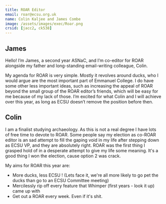 ```yaml
---
title: ROAR Editor
email: roar@ecsu.org.uk
name: Colin Kaljee and James Combe
image: /assets/images/exec/Roar.png
crsid: [jacc2, ck538]
---
```

## James

Hello! I’m James, a second year ASNaC, and I’m co-editor for ROAR alongside my father and long-standing email-writing colleague, Colin. 

My agenda for ROAR is very simple. Mostly it revolves around ducks, who I would argue are the most important part of Emmanuel College. I do have some other less important ideas, such as increasing the appeal of ROAR beyond the small group of the ROAR editor’s friends, which will be easy for me because of my lack of those. I’m excited for what Colin and I will achieve over this year, as long as ECSU doesn’t remove the position before then.

## Colin

I am a finalist studying archaeology. As this is not a real degree I have lots of free time to devote to ROAR. Some people say my election as co-ROAR editor is an sad attempt to fill the gaping void in my life after stepping down as ECSU VP, and they are absolutely right.  ROAR was the first thing I grasped hold of in a desperate attempt to give my life some meaning. It's a good thing I won the election, cause option 2 was crack.

My aims for ROAR this year are:

* More ducks, less ECSU ! (Lets face it, we're all more likely to go pet the ducks than go to an ECSU Committee meeting)
* Mercilessly rip off every feature that Whimper (first years - look it up) came up with
* Get out a ROAR every week. Even if it's shit.
